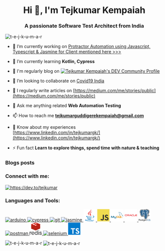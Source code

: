 <h1 align="center">Hi 👋, I'm Tejkumar Kempaiah</h1>
<h3 align="center">A passionate Software Test Architect from India</h3>

<p align="left"> <img src="https://komarev.com/ghpvc/?username=t-e-j-k-u-m-a-r&label=Profile%20views&color=0e75b6&style=flat" alt="t-e-j-k-u-m-a-r" /> </p>

- 🔭 I’m currently working on [Protractor Automation using Javascript, Typescript & Jasmine for Client mentioned here >>> ](https://www.greenwayhealth.com/prime-suite)

- 🌱 I’m currently learning **Kotlin, Cypress**

- 🔬 I'm regularly blog on [![Tejkumar Kempaiah's DEV Community Profile](https://d2fltix0v2e0sb.cloudfront.net/dev-badge.svg)](https://dev.to/tejkumar)

- 👯 I’m looking to collaborate on [Covid19 India](https://github.com/covid19india/api)

- 📝 I regularly write articles on [https://medium.com/me/stories/public](https://medium.com/me/stories/public)

- 💬 Ask me anything related **Web Automation Testing**

- 📫 How to reach me **tejkumarguddigerekempaiah@gmail.com**

- 📄 Know about my experiences [https://www.linkedin.com/in/tejkumargk/](https://www.linkedin.com/in/tejkumargk/)

- ⚡ Fun fact **Learn to explore things, spend time with nature & teaching**

### Blogs posts
<!-- BLOG-POST-LIST:START -->
<!-- BLOG-POST-LIST:END -->

<h3 align="left">Connect with me:</h3>
<p align="left">
<a href="https://dev.to/https://dev.to/tejkumar" target="blank"><img align="center" src="https://cdn.jsdelivr.net/npm/simple-icons@3.0.1/icons/dev-dot-to.svg" alt="https://dev.to/tejkumar" height="30" width="40" /></a>
</p>

<h3 align="left">Languages and Tools:</h3>
<p align="left"> <a href="https://www.arduino.cc/" target="_blank"> <img src="https://cdn.worldvectorlogo.com/logos/arduino-1.svg" alt="arduino" width="40" height="40"/> </a> <a href="https://www.cypress.io" target="_blank"> <img src="https://raw.githubusercontent.com/simple-icons/simple-icons/6e46ec1fc23b60c8fd0d2f2ff46db82e16dbd75f/icons/cypress.svg" alt="cypress" width="40" height="40"/> </a> <a href="https://git-scm.com/" target="_blank"> <img src="https://www.vectorlogo.zone/logos/git-scm/git-scm-icon.svg" alt="git" width="40" height="40"/> </a> <a href="https://jasmine.github.io/" target="_blank"> <img src="https://www.vectorlogo.zone/logos/jasmine/jasmine-icon.svg" alt="jasmine" width="40" height="40"/> </a> <a href="https://www.java.com" target="_blank"> <img src="https://raw.githubusercontent.com/devicons/devicon/master/icons/java/java-original.svg" alt="java" width="40" height="40"/> </a> <a href="https://developer.mozilla.org/en-US/docs/Web/JavaScript" target="_blank"> <img src="https://raw.githubusercontent.com/devicons/devicon/master/icons/javascript/javascript-original.svg" alt="javascript" width="40" height="40"/> </a> <a href="https://www.mysql.com/" target="_blank"> <img src="https://raw.githubusercontent.com/devicons/devicon/master/icons/mysql/mysql-original-wordmark.svg" alt="mysql" width="40" height="40"/> </a> <a href="https://www.oracle.com/" target="_blank"> <img src="https://raw.githubusercontent.com/devicons/devicon/master/icons/oracle/oracle-original.svg" alt="oracle" width="40" height="40"/> </a> <a href="https://www.postgresql.org" target="_blank"> <img src="https://raw.githubusercontent.com/devicons/devicon/master/icons/postgresql/postgresql-original-wordmark.svg" alt="postgresql" width="40" height="40"/> </a> <a href="https://postman.com" target="_blank"> <img src="https://www.vectorlogo.zone/logos/getpostman/getpostman-icon.svg" alt="postman" width="40" height="40"/> </a> <a href="https://redis.io" target="_blank"> <img src="https://raw.githubusercontent.com/devicons/devicon/master/icons/redis/redis-original-wordmark.svg" alt="redis" width="40" height="40"/> </a> <a href="https://www.selenium.dev" target="_blank"> <img src="https://raw.githubusercontent.com/detain/svg-logos/780f25886640cef088af994181646db2f6b1a3f8/svg/selenium-logo.svg" alt="selenium" width="40" height="40"/> </a> <a href="https://www.typescriptlang.org/" target="_blank"> <img src="https://raw.githubusercontent.com/devicons/devicon/master/icons/typescript/typescript-original.svg" alt="typescript" width="40" height="40"/> </a> </p>

<p><img align="left" src="https://github-readme-stats.vercel.app/api/top-langs?username=t-e-j-k-u-m-a-r&show_icons=true&locale=en&layout=compact" alt="t-e-j-k-u-m-a-r" /></p>

<p>&nbsp;<img align="center" src="https://github-readme-stats.vercel.app/api?username=t-e-j-k-u-m-a-r&show_icons=true&locale=en" alt="t-e-j-k-u-m-a-r" /></p>
